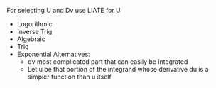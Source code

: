 For selecting U and Dv use LIATE for U
 - Logorithmic
 - Inverse Trig
 - Algebraic
 - Trig
 - Exponential
Alternatives:
	- dv most complicated part that can easily be integrated
	- Let u be that portion of the integrand whose derivative du is a simpler function than u itself
<!--stackedit_data:
eyJoaXN0b3J5IjpbLTEyNDQ2MjE3MjRdfQ==
-->